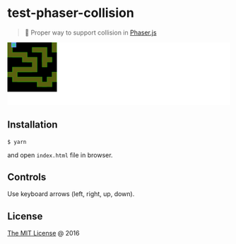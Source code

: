 # test-phaser-collision

> :ledger: Proper way to support collision in [Phaser.js](http://phaser.io/) 

![](./screenshot.png)

## Installation

```
$ yarn
```

and open `index.html` file in browser.

## Controls 

Use keyboard arrows (left, right, up, down).

## License

[The MIT License](http://piecioshka.mit-license.org) @ 2016
